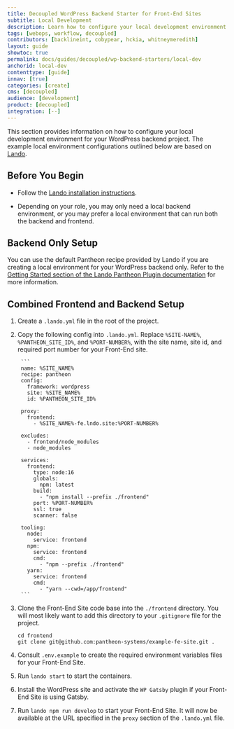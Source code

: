 ```yaml
---
title: Decoupled WordPress Backend Starter for Front-End Sites
subtitle: Local Development
description: Learn how to configure your local development environment.
tags: [webops, workflow, decoupled]
contributors: [backlineint, cobypear, hckia, whitneymeredith]
layout: guide
showtoc: true
permalink: docs/guides/decoupled/wp-backend-starters/local-dev
anchorid: local-dev
contenttype: [guide]
innav: [true]
categories: [create]
cms: [decoupled]
audience: [development]
product: [decoupled]
integration: [--]
---
```


This section provides information on how to configure your local development environment for your WordPress backend project. The example local environment configurations outlined below are based on [Lando](https://lando.dev/).

## Before You Begin

- Follow the [Lando installation instructions](https://docs.lando.dev/getting-started/installation.html).

- Depending on your role, you may only need a local backend environment, or you may prefer a local environment that can run both the backend and
frontend.

## Backend Only Setup

You can use the default Pantheon recipe provided by Lando if you are creating a local environment for your WordPress backend only. Refer to the [Getting Started section of the Lando Pantheon Plugin documentation](https://docs.lando.dev/pantheon/getting-started.html) for more information.

## Combined Frontend and Backend Setup

1. Create a `.lando.yml` file in the root of the project.

1. Copy the following config into `.lando.yml`. Replace `%SITE-NAME%`, `%PANTHEON_SITE_ID%`, and `%PORT-NUMBER%`, with the site name, site id, and required port number for your Front-End site.

        ```
        name: %SITE_NAME%
        recipe: pantheon
        config:
          framework: wordpress
          site: %SITE_NAME%
          id: %PANTHEON_SITE_ID%

        proxy:
          frontend:
            - %SITE_NAME%-fe.lndo.site:%PORT-NUMBER%

        excludes:
          - frontend/node_modules
          - node_modules

        services:
          frontend:
            type: node:16
            globals:
              npm: latest
            build:
              - "npm install --prefix ./frontend"
            port: %PORT-NUMBER%
            ssl: true
            scanner: false

        tooling:
          node:
            service: frontend
          npm:
            service: frontend
            cmd:
              - "npm --prefix ./frontend"
          yarn:
            service: frontend
            cmd:
              - "yarn --cwd=/app/frontend"
        ```

1. Clone the Front-End Site code base into the `./frontend` directory. You will most likely want to add this directory to your `.gitignore` file for the
project.

    ```
    cd frontend
    git clone git@github.com:pantheon-systems/example-fe-site.git .
    ```
1. Consult `.env.example` to create the required environment variables files for your Front-End Site.

1. Run `lando start` to start the containers.

1. Install the WordPress site and activate the `WP Gatsby` plugin if your
  Front-End Site is using Gatsby.

1. Run `lando npm run develop` to start your Front-End Site. It will now be
  available at the URL specified in the `proxy` section of the `.lando.yml`
  file.
